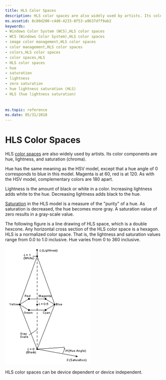 ```yaml
---
title: HLS Color Spaces
description: HLS color spaces are also widely used by artists. Its color components are hue, lightness, and saturation (chroma).
ms.assetid: 8c80d200-c4d0-4233-8f53-a9637dff9ab2
keywords:
- Windows Color System (WCS),HLS color spaces
- WCS (Windows Color System),HLS color spaces
- image color management,HLS color spaces
- color management,HLS color spaces
- colors,HLS color spaces
- color spaces,HLS
- HLS color spaces
- hue
- saturation
- lightness
- zero saturation
- hue lightness saturation (HLS)
- HLS (hue lightness saturation)


ms.topic: reference
ms.date: 05/31/2018
---
```


# HLS Color Spaces

HLS [color spaces](c.md) are also widely used by artists. Its color components are hue, lightness, and saturation (chroma).

Hue has the same meaning as the HSV model, except that a hue angle of 0 corresponds to blue in this model. Magenta is at 60, red is at 120. As with the HSV model, complementary colors are 180 apart.

Lightness is the amount of black or white in a color. Increasing lightness adds white to the hue. Decreasing lightness adds black to the hue.

[Saturation](s.md) in the HLS model is a measure of the "purity" of a hue. As saturation is decreased, the hue becomes more gray. A saturation value of zero results in a gray-scale value.

The following figure is a line drawing of HLS space, which is a double hexcone. Any horizontal cross section of the HLS color space is a hexagon. HLS is a normalized color space. That is, the lightness and saturation values range from 0.0 to 1.0 inclusive. Hue varies from 0 to 360 inclusive.

![hls color space](images/hlsline.png)

HLS color spaces can be device dependent or device independent.

 

 





